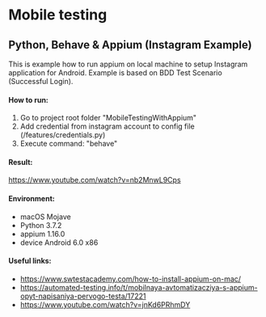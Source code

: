 # Mobile testing 
## Python, Behave &amp; Appium (Instagram Example)

This is example how to run appium on local machine to setup Instagram application for Android.
Example is based on BDD Test Scenario (Successful Login).

#### How to run:
1. Go to project root folder "MobileTestingWithAppium"
2. Add credential from instagram account to config file (/features/credentials.py)
3. Execute command: "behave"

#### Result:
https://www.youtube.com/watch?v=nb2MnwL9Cps

#### Environment:
- macOS Mojave 
- Python 3.7.2 
- appium 1.16.0
- device Android 6.0 x86

#### Useful links:
- https://www.swtestacademy.com/how-to-install-appium-on-mac/
- https://automated-testing.info/t/mobilnaya-avtomatizacziya-s-appium-opyt-napisaniya-pervogo-testa/17221
- https://www.youtube.com/watch?v=jnKd6PRhmDY
